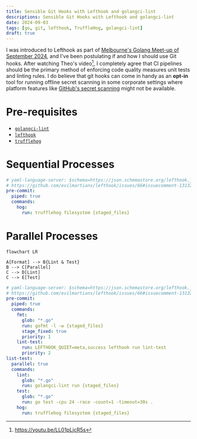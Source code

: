 ```yaml
---
title: Sensible Git Hooks with Lefthook and golangci-lint
descriptions: Sensible Git Hooks with Lefthook and golangci-lint
date: 2024-09-03
tags: [go, git, lefthook, TruffleHog, golangci-lint]
draft: true
---
```

<!--
https://github.com/golangci/golangci-lint/blob/master/docs/src/%40rocketseat/gatsby-theme-docs/src/components/logo.svg
https://github.com/evilmartians/lefthook/blob/master/logo_sign.svg
https://storage.googleapis.com/trufflehog-static-sources/pixel_pig.png
-->

I was introduced to Lefthook as part of [Melbourne's Golang Meet-up of September 2024](https://www.meetup.com/golang-mel/events/301991465/), and I've been postulating if and how I should use Git hooks. After watching Theo's video[^1], I completely agree that CI pipelines should be the primary method of enforcing code quality measures unit tests and linting rules. I do believe that git hooks can come in handy as an **opt-in** tool for running offline secret scanning in some corporate settings where platform features like [GitHub's secret scanning](https://docs.github.com/en/code-security/secret-scanning/introduction/about-secret-scanning) might not be available.

# Pre-requisites
* [`golangci-lint`](https://golangci-lint.run)
* [`lefthook`](https://evilmartians.com/opensource/lefthook)
* [`trufflehog`](https://github.com/trufflesecurity/trufflehog)

# Sequential Processes

```yml
# yaml-language-server: $schema=https://json.schemastore.org/lefthook.json
# https://github.com/evilmartians/lefthook/issues/66#issuecomment-1313279972
pre-commit:
  piped: true
  commands:
    hog:
      run: trufflehog filesystem {staged_files}
```

# Parallel Processes

```mermaid
flowchart LR

A[Format] --> B{Lint & Test}
B --> C[Parallel]
C --> D[Lint]
C --> E[Test]
```

```yml
# yaml-language-server: $schema=https://json.schemastore.org/lefthook.json
# https://github.com/evilmartians/lefthook/issues/66#issuecomment-1313279972
pre-commit:
  piped: true
  commands:
    fmt:
      glob: "*.go"
      run: gofmt -l -w {staged_files}
      stage_fixed: true
      priority: 1
    lint-test:
      run: LEFTHOOK_QUIET=meta,success lefthook run lint-test
      priority: 2
list-test:
  parallel: true
  commands:
    lint:
      glob: "*.go"
      run: golangci-lint run {staged_files}
    test:
      glob: "*.go"
      run: go test -cpu 24 -race -count=1 -timeout=30s .
    hog:
      run: trufflehog filesystem {staged_files}
```

[^1]: https://youtu.be/LL01pLjcR5s
[^2]: https://gitlab.com/alecthegeek/lefthook-for-docs/-/blob/main/.lefthook.yaml
